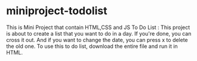 ﻿# miniproject-todolist
This is Mini Project that contain HTML,CSS and JS
To Do List : This project is about to create a list that you want to do in a day. If you're done, you can cross it out. And if you want to change the date, you can press x to delete the old one.
To use this to do list, download the entire file and run it in HTML.
